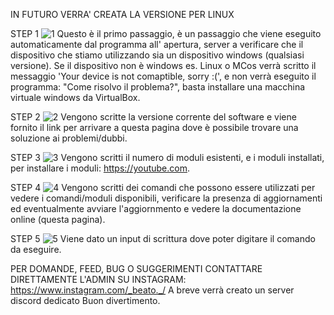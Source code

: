IN FUTURO VERRA' CREATA LA VERSIONE PER LINUX

STEP 1
![1](https://user-images.githubusercontent.com/110353679/211626112-eb172422-ac7e-4164-bc50-dd587931e16b.png)
Questo è il primo passaggio, è un passaggio che viene eseguito automaticamente dal programma all' apertura,
server a verificare che il dispositivo che stiamo utilizzando sia un dispositivo windows (qualsiasi versione).
Se il dispositivo non è windows es. Linux o MCos verrà scritto il messaggio 'Your device is not comaptible, sorry :(', e non verrà eseguito il programma: "Come risolvo il problema?", basta installare una macchina virtuale windows da VirtualBox.

STEP 2
![2](https://user-images.githubusercontent.com/110353679/211627431-56e3deb6-7f57-42d9-a961-a013f4aa4cd4.png)
Vengono scritte la versione corrente del software e viene fornito il link per arrivare a questa pagina dove
è possibile trovare una soluzione ai problemi/dubbi.

STEP 3
![3](https://user-images.githubusercontent.com/110353679/211628005-ac8a1375-62eb-40bd-b75c-8528cde31aa6.png)
Vengono scritti il numero di moduli esistenti, e i moduli installati, per installare i moduli: https://youtube.com.

STEP 4
![4](https://user-images.githubusercontent.com/110353679/211631660-7312c11f-cd50-4af9-b2b7-2a19eef045ee.png)
Vengono scritti dei comandi che possono essere utilizzati per vedere i comandi/moduli disponibili, verificare la presenza di aggiornamenti ed eventualmente avviare l'aggiornmento e vedere la documentazione online (questa pagina).

STEP 5
![5](https://user-images.githubusercontent.com/110353679/211632307-833b7ca0-08df-4a2b-bcf5-4f84a1dbbd80.png)
Viene dato un input di scrittura dove poter digitare il comando da eseguire.

PER DOMANDE, FEED, BUG O SUGGERIMENTI CONTATTARE DIRETTAMENTE L'ADMIN SU INSTAGRAM: https://www.instagram.com/_beato._/
A breve verrà creato un server discord dedicato
Buon divertimento.
